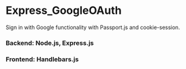 # Express_GoogleOAuth
Sign in with Google functionality with Passport.js and cookie-session.

### Backend: Node.js, Express.js <br>
### Frontend: Handlebars.js
